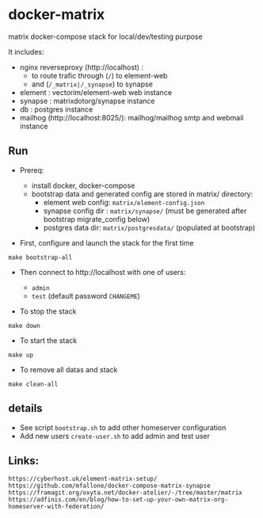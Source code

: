 # docker-matrix

matrix docker-compose stack for local/dev/testing purpose

It includes:
 - nginx reverseproxy (http://localhost) :
   - to route trafic through  (`/`) to element-web
   - and (`/_matrix|/_synapse`) to synapse
 - element : vectorim/element-web web instance
 - synapse : matrixdotorg/synapse instance
 - db : postgres instance
 - mailhog (http://localhost:8025/): mailhog/mailhog smtp and webmail instance

## Run

* Prereq:
  - install docker, docker-compose
  - bootstrap data and generated config are stored in matrix/ directory:
     - element web config: `matrix/element-config.json`
     - synapse config dir : `matrix/synapse/` (must be generated after bootstrap migrate_config below)
     - postgres data dir: `matrix/postgresdata/` (populated at bootstrap)

* First, configure and launch the stack for the first time
```
make bootstrap-all
```

* Then connect to http://localhost with one of users:
  - `admin` 
  - `test`
(default password `CHANGEME`)

* To stop the stack
```
make down
```

* To start the stack
```
make up
```

* To remove all datas and stack
```
make clean-all
```

## details

* See script `bootstrap.sh` to add other homeserver configuration
* Add new users `create-user.sh` to add admin and test user

## Links:
```
https://cyberhost.uk/element-matrix-setup/
https://github.com/mfallone/docker-compose-matrix-synapse
https://framagit.org/oxyta.net/docker-atelier/-/tree/master/matrix
https://adfinis.com/en/blog/how-to-set-up-your-own-matrix-org-homeserver-with-federation/
```
